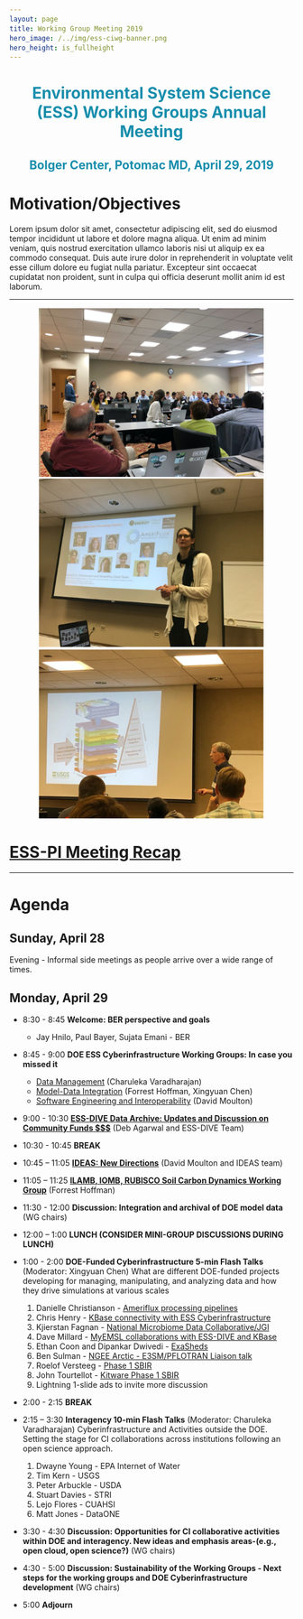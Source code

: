 ```yaml
---
layout: page
title: Working Group Meeting 2019
hero_image: /../img/ess-ciwg-banner.png
hero_height: is_fullheight
---
```


<h1 style="text-align:center;color:rgb(24,142,172)"> 
  Environmental System Science (ESS) Working Groups Annual Meeting 
</h1>
<h2 style="text-align:center;color:rgb(24,142,172)">
  Bolger Center, Potomac MD, April 29, 2019
</h2>

# Motivation/Objectives
Lorem ipsum dolor sit amet, consectetur adipiscing elit, sed do eiusmod tempor incididunt ut labore et dolore magna aliqua. Ut enim ad minim veniam, quis nostrud exercitation ullamco laboris nisi ut aliquip ex ea commodo consequat. Duis aute irure dolor in reprehenderit in voluptate velit esse cillum dolore eu fugiat nulla pariatur. Excepteur sint occaecat cupidatat non proident, sunt in culpa qui officia deserunt mollit anim id est laborum.

***

<p align="center">
  <img width="400" src="/events/working_group_meeting_2019/images/CIWG-2019-room-view.png">
  <img width="400" src="/events/working_group_meeting_2019/images/CIWG-2019-ESS-DIVE-Danielle.png">
  <img width="400" src="/events/working_group_meeting_2019/images/CIWG-2019-USGS-Tim.png">
</p>


# [ESS-PI Meeting Recap](/events/working_group_meeting_2019/recap/CESD-CIWG_AnnualMeeting-recap_2019-v2.pdf)

***

# Agenda

## Sunday, April 28

Evening - Informal side meetings as people arrive over a wide range of times.

## Monday, April 29

- 8:30 - 8:45 **Welcome: BER perspective and goals**
  - Jay Hnilo, Paul Bayer, Sujata Emani - BER

- 8:45 - 9:00 **DOE ESS Cyberinfrastructure Working Groups: In case you missed it**
  - [Data Management](/events/working_group_meeting_2019/intro/CESD-CIWG_Data-Management_2019.pdf) (Charuleka Varadharajan)
  - [Model-Data Integration](/events/working_group_meeting_2019/intro/CESD-CIWG_Model-Data-Integration_2019.pdf) (Forrest Hoffman, Xingyuan Chen)
  - [Software Engineering and Interoperability](/events/working_group_meeting_2019/intro/CESD-CIWG_SE-Interoperability_2019.pdf) (David Moulton)

- 9:00 - 10:30 **[ESS-DIVE Data Archive: Updates and Discussion on Community Funds $$$](/events/working_group_meeting_2019/intro/2019_CI_Meeting_ESS-DIVE_Data_Repository_Updates.pdf)** (Deb Agarwal and ESS-DIVE Team)

- 10:30 - 10:45 **BREAK**

- 10:45 – 11:05 **[IDEAS: New Directions](/events/working_group_meeting_2019/intro/IDEAS-Watersheds-overview-v0.pdf)** (David Moulton and IDEAS team)

- 11:05 – 11:25 **[ILAMB, IOMB, RUBISCO Soil Carbon Dynamics Working Group](/events/working_group_meeting_2019/intro/Hoffman_ESS-Cyber-Infrastructure-ILAMB-IOMB-SoilC_20190429.pdf)** (Forrest Hoffman)

- 11:30 - 12:00 **Discussion: Integration and archival of DOE model data** (WG chairs)

- 12:00 – 1:00  **LUNCH (CONSIDER MINI-GROUP DISCUSSIONS DURING LUNCH)**

- 1:00 - 2:00 **DOE-Funded Cyberinfrastructure 5-min Flash Talks** (Moderator: Xingyuan Chen) What are different DOE-funded projects developing for managing, manipulating, and analyzing data and how they drive simulations at various scales
  1. Danielle Christianson - [Ameriflux processing pipelines](/events/working_group_meeting_2019/flash/1_Christianson_CIworkshop2019.pdf)
  2. Chris Henry - [KBase connectivity with ESS Cyberinfrastructure](/events/working_group_meeting_2019/flash/2_Henry-KBaseFlashSlides.pdf)
  3. Kjierstan Fagnan - [National Microbiome Data Collaborative/JGI](/events/working_group_meeting_2019/flash/3_Fagnan_ESSCI_NMDC_flash_talk.pdf)
  4. Dave Millard - [MyEMSL collaborations with ESS-DIVE and KBase](/events/working_group_meeting_2019/flash/4_Millard_EMSL_ESS-DIVE_collaboration_flash.pdf)
  5. Ethan Coon and Dipankar Dwivedi - [ExaSheds](/events/working_group_meeting_2019/flash/5_Coon_ExaSheds_talk_DC_April28_2019_Dipankar.pdf)
  6. Ben Sulman - [NGEE Arctic - E3SM/PFLOTRAN Liaison talk](/events/working_group_meeting_2019/flash/6_Sulman_E3SM-PFLOTRAN-Liaison_slides.pdf)
  7. Roelof Versteeg - [Phase 1 SBIR](/events/working_group_meeting_2019/flash/7_cybermeeting_versteeg_flashtalk.pdf)
  8. John Tourtellot - [Kitware Phase 1 SBIR](/events/working_group_meeting_2019/flash/8_Kitware-FromDataToModelsAndAnalytics.pdf)
  9. Lightning 1-slide ads to invite more discussion

- 2:00 - 2:15 **BREAK**

- 2:15 – 3:30 **Interagency 10-min Flash Talks**  (Moderator: Charuleka Varadharajan)
Cyberinfrastructure and Activities outside the DOE. Setting the stage for CI collaborations across institutions following an open science approach.
  1. Dwayne Young - EPA Internet of Water
  2. Tim Kern - USGS
  3. Peter Arbuckle - USDA
  4. Stuart Davies - STRI 
  5. Lejo Flores - CUAHSI 
  6. Matt Jones - DataONE

- 3:30 - 4:30 **Discussion: Opportunities for CI collaborative activities within DOE and interagency. New ideas and emphasis areas-(e.g., open cloud, open science?)** (WG chairs)

- 4:30 - 5:00 **Discussion: Sustainability of the Working Groups - Next steps for the working groups and DOE Cyberinfrastructure development** (WG chairs)

- 5:00 **Adjourn**


